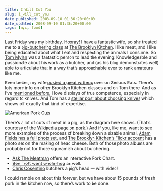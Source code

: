 ```yaml
---
title: I Will Cut You
slug: i_will_cut_you
date_published: 2008-09-10 01:36:20+00:00
date_updated: 2008-09-10 01:36:20+00:00
tags: [nyc, food]
---
```

Last Friday was my birthday. Hooray! I have a fantastic wife, so she treated me to a [pig-butchering class](https://web.archive.org/web/20080915045306/http://www.thebrooklynkitchen.com/web-store/classes/1041-916-tuesday-pig-butchering-class/) at [The Brooklyn Kitchen](http://www.thebrooklynkitchen.com/). I like meat, and I like being educated about what I eat and respecting the animals I consume. So [Tom Mylan](https://en.wikipedia.org/wiki/Tom_Mylan) was a fantastic person to lead the evening: Knowledgeable and passionate about his work as a butcher, and (as his blog demonstrates well) able to articulate that in a way that’s approachable even to rank amateurs like me.

Even better, my wife [posted a great writeup](https://web.archive.org/web/20080914005523/http://newyork.seriouseats.com/2008/09/pig-butchering-class-at-the-brooklyn-kitchen-williamsburg-tom-mylan-pork-nyc.html) over on Serious Eats. There’s lots more info on other Brooklyn Kitchen classes and on Tom there. And as I’ve [mentioned before](/2005/04/being-an-expert), I love displays of true competence, especially in regard to knives. And Tom has a [stellar post about choosing knives](http://groceryguy.blogspot.com/2008/07/answers-knife.html) which shows off exactly that kind of expertise.

![American Pork Cuts](/images/American_Pork_Cuts.svg)

There’s a lot of cuts of meat in a pig, as the diagram here shows. (That’s courtesy of the [Wikipedia page on pork](http://en.wikipedia.org/wiki/Pork).) And if you, like me, want to see more examples of the process of breaking down a sizable animal, [Adam Fields has a full photo set](http://www.flickr.com/photos/fields/sets/72157604254578730/), and [The Brooklyn Kitchen’s Flickr account](http://www.flickr.com/photos/95231779@N00/2422004296/) has a photo set on the making of head cheese. Both of those photo albums are probably not for those squeamish about butchering.

- [Ask The Meatman](http://www.askthemeatman.com/hog_cuts_interactive_chart.htm) offers an Interactive Pork Chart.
- [Ben Trott went whole-hog](http://ben.stupidfool.org/typepad/2008/06/for-the-love-of-pork.html) as well.
- [Chris Cosentino](https://web.archive.org/web/20080912210824/http://www.gourmet.com/food/video/2008/09/cosentino_pigshead) butchers a pig’s head — with video!

I could ramble on about this forever, but we have about 15 pounds of fresh pork in the kitchen now, so there’s work to be done.
